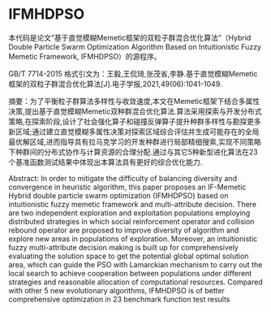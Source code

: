 # IFMHDPSO 

本代码是论文“基于直觉模糊Memetic框架的双粒子群混合优化算法”（Hybrid Double Particle Swarm Optimization Algorithm Based on Intuitionistic Fuzzy Memetic Framework, IFMHDPSO）的源程序。

GB/T 7714-2015 格式引文为：王毅,王侃琦,张茂省,李静.基于直觉模糊Memetic框架的双粒子群混合优化算法[J].电子学报,2021,49(06):1041-1049.

摘要：为了平衡粒子群算法多样性与收敛速度,本文在Memetic框架下结合多属性决策,提出基于直觉模糊Memetic双种群混合优化算法.算法采用探索与开发分布式策略,在探索阶段,设计了社会强化算子和碰撞反弹算子提升种群多样性与勘探更多新区域;通过建立直觉模糊多属性决策对探索区域综合评估并生成可能存在的全局最优解区域,进而指导具有拉马克学习的开发种群进行局部精细搜索,实现不同策略下种群间的分布式协作与计算资源的合理分配.通过与其它5种新型进化算法在23个基准函数测试结果中体现出本算法具有更好的综合优化能力. 

Abstract: In order to mitigate the difficulty of balancing diversity and convergence in heuristic algorithm, this paper proposes an IF-Memetic Hybrid double particle swarm optimization (IFMHDPSO) based on intuitionistic fuzzy memetic framework and multi-attribute decision. There are two independent exploration and exploitation populations employing distributed strategies in which social reinforcement operator and collision rebound operator are proposed to improve diversity of algorithm and explore new areas in populations of exploration. Moreover, an intuitionistic fuzzy multi-attribute decision making is built up for comprehensively evaluating the solution space to get the potential global optimal solution area, which can guide the PSO with Lamarckian mechanism to carry out the local search to achieve cooperation between populations under different strategies and reasonable allocation of computational resources. Compared with other 5 new evolutionary algorithms, IFMHDPSO is of better comprehensive optimization in 23 benchmark function test results
